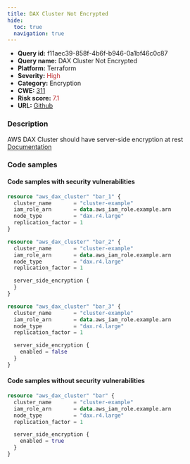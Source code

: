 ```yaml
---
title: DAX Cluster Not Encrypted
hide:
  toc: true
  navigation: true
---
```


<style>
  .highlight .hll {
    background-color: #ff171742;
  }
  .md-content {
    max-width: 1100px;
    margin: 0 auto;
  }
</style>

-   **Query id:** f11aec39-858f-4b6f-b946-0a1bf46c0c87
-   **Query name:** DAX Cluster Not Encrypted
-   **Platform:** Terraform
-   **Severity:** <span style="color:#bb2124">High</span>
-   **Category:** Encryption
-   **CWE:** <a href="https://cwe.mitre.org/data/definitions/311.html" onclick="newWindowOpenerSafe(event, 'https://cwe.mitre.org/data/definitions/311.html')">311</a>
-   **Risk score:** <span style="color:#bb2124">7.1</span>
-   **URL:** [Github](https://github.com/Checkmarx/kics/tree/master/assets/queries/terraform/aws/dax_cluster_not_encrypted)

### Description
AWS DAX Cluster should have server-side encryption at rest<br>
[Documentation](https://registry.terraform.io/providers/hashicorp/aws/latest/docs/resources/dax_cluster#enabled)

### Code samples
#### Code samples with security vulnerabilities
```tf title="Positive test num. 1 - tf file" hl_lines="1 14 25"
resource "aws_dax_cluster" "bar_1" {
  cluster_name       = "cluster-example"
  iam_role_arn       = data.aws_iam_role.example.arn
  node_type          = "dax.r4.large"
  replication_factor = 1
}

resource "aws_dax_cluster" "bar_2" {
  cluster_name       = "cluster-example"
  iam_role_arn       = data.aws_iam_role.example.arn
  node_type          = "dax.r4.large"
  replication_factor = 1

  server_side_encryption {
  }
}

resource "aws_dax_cluster" "bar_3" {
  cluster_name       = "cluster-example"
  iam_role_arn       = data.aws_iam_role.example.arn
  node_type          = "dax.r4.large"
  replication_factor = 1

  server_side_encryption {
    enabled = false
  }
}

```


#### Code samples without security vulnerabilities
```tf title="Negative test num. 1 - tf file"
resource "aws_dax_cluster" "bar" {
  cluster_name       = "cluster-example"
  iam_role_arn       = data.aws_iam_role.example.arn
  node_type          = "dax.r4.large"
  replication_factor = 1

  server_side_encryption {
    enabled = true
  }
}

```

